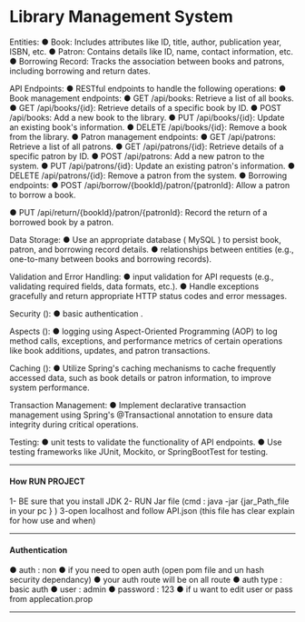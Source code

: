 # Library Management System 

Entities:
● Book: Includes attributes like ID, title, author, publication year, ISBN, etc.
● Patron: Contains details like ID, name, contact information, etc.
● Borrowing Record: Tracks the association between books and patrons,
including borrowing and return dates.

API Endpoints:
●  RESTful endpoints to handle the following operations:
● Book management endpoints:
● GET /api/books: Retrieve a list of all books.
● GET /api/books/{id}: Retrieve details of a specific book by ID.
● POST /api/books: Add a new book to the library.
● PUT /api/books/{id}: Update an existing book's information.
● DELETE /api/books/{id}: Remove a book from the library.
● Patron management endpoints:
● GET /api/patrons: Retrieve a list of all patrons.
● GET /api/patrons/{id}: Retrieve details of a specific patron by ID.
● POST /api/patrons: Add a new patron to the system.
● PUT /api/patrons/{id}: Update an existing patron's information.
● DELETE /api/patrons/{id}: Remove a patron from the system.
● Borrowing endpoints:
● POST /api/borrow/{bookId}/patron/{patronId}: Allow a patron to
borrow a book.

● PUT /api/return/{bookId}/patron/{patronId}: Record the return of a borrowed book by a patron.

Data Storage:
● Use an appropriate database ( MySQL ) to persist book, patron, and borrowing record details.
●  relationships between entities (e.g., one-to-many between books and borrowing records).

Validation and Error Handling:
●  input validation for API requests (e.g., validating required fields, data formats, etc.).
● Handle exceptions gracefully and return appropriate HTTP status codes and error messages.

Security ():
●  basic authentication .

Aspects ():
● logging using Aspect-Oriented Programming (AOP) to log method calls, exceptions, and performance metrics of certain operations like book additions, updates, and patron transactions.

Caching ():
● Utilize Spring's caching mechanisms to cache frequently accessed data, such as book details or patron information, to improve system performance.

Transaction Management:
● Implement declarative transaction management using Spring's @Transactional annotation to ensure data integrity during critical operations.

Testing:
●  unit tests to validate the functionality of API endpoints.
● Use testing frameworks like JUnit, Mockito, or SpringBootTest for testing.

----------------------------------------------------------------------------

#### How RUN PROJECT

1- BE sure that you install JDK
2- RUN Jar file (cmd : java -jar {jar_Path_file in your pc }  )
3-open localhost and follow API.json (this file has clear explain for how use and when)


------------------------------------------------------------------------------
#### Authentication 

● auth : non 
● if you need to open auth (open pom file and un hash security dependancy)
● your auth route will be on all route 
● auth type : basic auth 
● user : admin
● password : 123
● if u want to edit user or pass from applecation.prop


------------------------------------------------------------------------------------------------------

